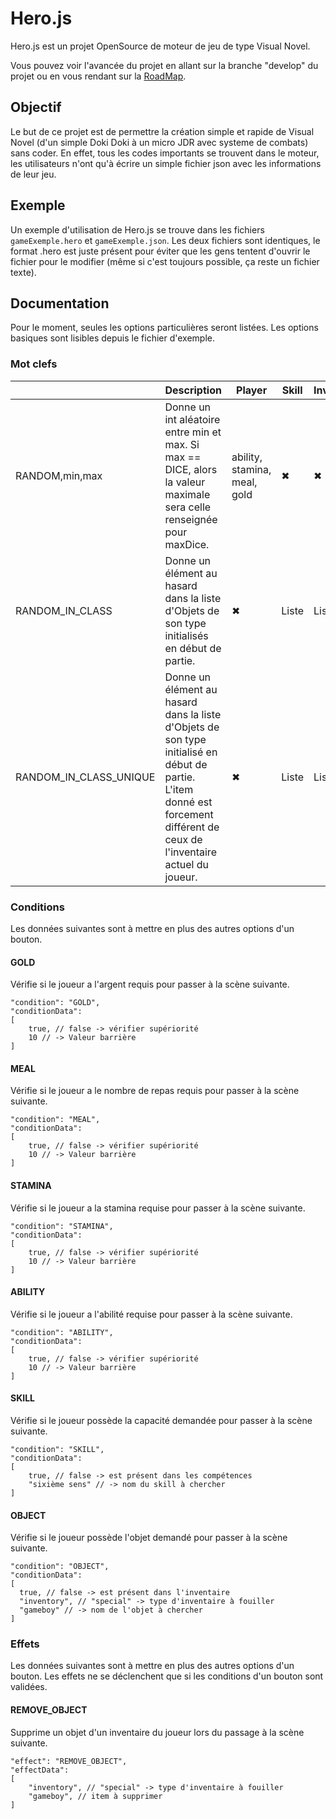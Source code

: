 # Hero.js

Hero.js est un projet OpenSource de moteur de jeu de type Visual Novel.

Vous pouvez voir l'avancée du projet en allant sur la branche "develop" du projet ou en vous rendant sur la [RoadMap](https://icy-wind-398.notion.site/7491a484d7c04780a355470017cd76c2?v=b84e9b3d9c754a97b857863aed9811e7).
## Objectif

Le but de ce projet est de permettre la création simple et rapide de Visual Novel (d'un simple Doki Doki à un micro JDR avec systeme de combats) sans coder.
En effet, tous les codes importants se trouvent dans le moteur, les utilisateurs n'ont qu'à écrire un simple fichier json avec les informations de leur jeu.

## Exemple

Un exemple d'utilisation de Hero.js se trouve dans les fichiers `gameExemple.hero` et `gameExemple.json`.
Les deux fichiers sont identiques, le format .hero est juste présent pour éviter que les gens tentent d'ouvrir le fichier pour le modifier (même si c'est toujours possible, ça reste un fichier texte).

## Documentation

Pour le moment, seules les options particulières seront listées. Les options basiques sont lisibles depuis le fichier d'exemple.

### Mot clefs

| |Description|Player|Skill|Inventory|Special|
|-|-----------|------|-----|---------|-------|
|RANDOM,min,max|Donne un int aléatoire entre min et max. Si max == DICE, alors la valeur maximale sera celle renseignée pour maxDice.|ability, stamina, meal, gold|✖|✖|✖|
|RANDOM_IN_CLASS|Donne un élément au hasard dans la liste d'Objets de son type initialisés en début de partie.|✖|Liste|Liste|Liste|
|RANDOM_IN_CLASS_UNIQUE|Donne un élément au hasard dans la liste d'Objets de son type initialisé en début de partie. L'item donné est forcement différent de ceux de l'inventaire actuel du joueur.|✖|Liste|Liste|Liste|

### Conditions
Les données suivantes sont à mettre en plus des autres options d'un bouton.
#### GOLD
Vérifie si le joueur a l'argent requis pour passer à la scène suivante.
```
"condition": "GOLD",
"conditionData":
[
	true, // false -> vérifier supériorité
	10 // -> Valeur barrière
]
```

#### MEAL
Vérifie si le joueur a le nombre de repas requis pour passer à la scène suivante.
```
"condition": "MEAL",
"conditionData":
[
	true, // false -> vérifier supériorité
	10 // -> Valeur barrière
]
```

#### STAMINA
Vérifie si le joueur a la stamina requise pour passer à la scène suivante.
```
"condition": "STAMINA",
"conditionData":
[
	true, // false -> vérifier supériorité
	10 // -> Valeur barrière
]
```

#### ABILITY
Vérifie si le joueur a l'abilité requise pour passer à la scène suivante.
```
"condition": "ABILITY",
"conditionData":
[
	true, // false -> vérifier supériorité
	10 // -> Valeur barrière
]
```

#### SKILL
Vérifie si le joueur possède la capacité demandée pour passer à la scène suivante.
```
"condition": "SKILL",
"conditionData":
[
	true, // false -> est présent dans les compétences
	"sixième sens" // -> nom du skill à chercher
]
```

#### OBJECT
Vérifie si le joueur possède l'objet demandé pour passer à la scène suivante.
```
"condition": "OBJECT",
"conditionData":
[
  true, // false -> est présent dans l'inventaire
  "inventory", // "special" -> type d'inventaire à fouiller
  "gameboy" // -> nom de l'objet à chercher
]
```

### Effets
Les données suivantes sont à mettre en plus des autres options d'un bouton. Les effets ne se déclenchent que si les conditions d'un bouton sont validées.

#### REMOVE_OBJECT
Supprime un objet d'un inventaire du joueur lors du passage à la scène suivante.
```
"effect": "REMOVE_OBJECT",
"effectData":
[
	"inventory", // "special" -> type d'inventaire à fouiller
	"gameboy", // item à supprimer
]
```

